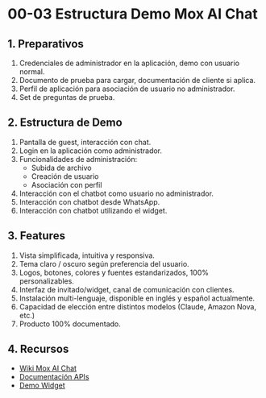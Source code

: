 # 00-03 Estructura Demo Mox AI Chat
## 1. Preparativos
1. Credenciales de administrador en la aplicación, demo con usuario normal.
2. Documento de prueba para cargar, documentación de cliente si aplica.
3. Perfil de aplicación para asociación de usuario no administrador.
4. Set de preguntas de prueba.

## 2. Estructura de Demo
1. Pantalla de guest, interacción con chat.
2. Login en la aplicación como administrador.
3. Funcionalidades de administración:
   - Subida de archivo
   - Creación de usuario
   - Asociación con perfil
4. Interacción con el chatbot como usuario no administrador.
5. Interacción con chatbot desde WhatsApp.
6. Interacción con chatbot utilizando el widget.

## 3. Features
1. Vista simplificada, intuitiva y responsiva.
2. Tema claro / oscuro según preferencia del usuario.
3. Logos, botones, colores y fuentes estandarizados, 100% personalizables.
4. Interfaz de invitado/widget, canal de comunicación con clientes.
5. Instalación multi-lenguaje, disponible en inglés y español actualmente.
6. Capacidad de elección entre distintos modelos (Claude, Amazon Nova, etc.)
7. Producto 100% documentado.

## 4. Recursos
- [Wiki Mox AI Chat](https://github.com/morrisopazo/chatbot-go-docs/wiki)
- [Documentación APIs](https://docs.chatbot.mdevs.net/)
- [Demo Widget](https://widget.go.morrisopazo-datascience.com/)
